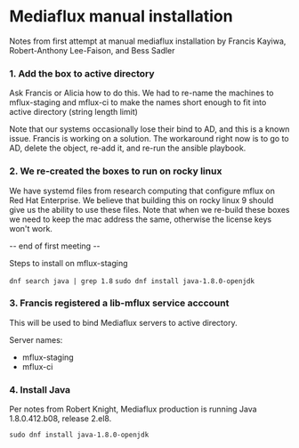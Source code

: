 # Mediaflux manual installation
Notes from first attempt at manual mediaflux installation by Francis Kayiwa, Robert-Anthony Lee-Faison, and Bess Sadler

### 1. Add the box to active directory
Ask Francis or Alicia how to do this. 
We had to re-name the machines to mflux-staging and mflux-ci to make the names short enough to fit into active directory (string length limit)

Note that our systems occasionally lose their bind to AD, and this is a known issue. Francis is working on a solution. The workaround right now is to go to AD, delete the object, re-add it, and re-run the ansible playbook.

### 2. We re-created the boxes to run on rocky linux
We have systemd files from research computing that configure mflux on Red Hat Enterprise. We believe that building this on rocky linux 9 should give us the ability to use these files.
Note that when we re-build these boxes we need to keep the mac address the same, otherwise the license keys won't work.

-- end of first meeting --

Steps to install on mflux-staging

`dnf search java | grep 1.8` 
`sudo dnf install java-1.8.0-openjdk`

### 3. Francis registered a lib-mflux service acccount
This will be used to bind Mediaflux servers to active directory. 

Server names:
* mflux-staging
* mflux-ci

### 4. Install Java
Per notes from Robert Knight, Mediaflux production is running Java 1.8.0.412.b08, release 2.el8.  

`sudo dnf install java-1.8.0-openjdk`
